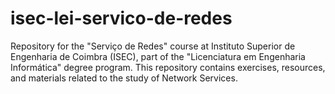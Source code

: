 # isec-lei-servico-de-redes
Repository for the "Serviço de Redes" course at Instituto Superior de Engenharia de Coimbra (ISEC), part of the "Licenciatura em Engenharia Informática" degree program. This repository contains exercises, resources, and materials related to the study of Network Services.

